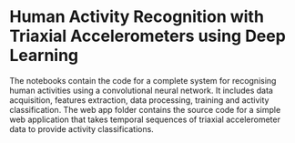 # Human Activity Recognition with Triaxial Accelerometers using Deep Learning

The notebooks contain the code for a complete system for recognising human activities using a convolutional neural network. It includes data acquisition, features extraction, data processing, training and activity classification. The web app folder contains the source code for a simple web application that takes temporal sequences of triaxial accelerometer data to provide activity classifications.
